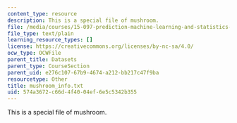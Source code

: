 ```yaml
---
content_type: resource
description: This is a special file of mushroom.
file: /media/courses/15-097-prediction-machine-learning-and-statistics-spring-2012/574a3672c66d4f4004ef6e5c5342b355_mushroom_info.txt
file_type: text/plain
learning_resource_types: []
license: https://creativecommons.org/licenses/by-nc-sa/4.0/
ocw_type: OCWFile
parent_title: Datasets
parent_type: CourseSection
parent_uid: e276c107-67b9-4674-a212-bb217c47f9ba
resourcetype: Other
title: mushroom_info.txt
uid: 574a3672-c66d-4f40-04ef-6e5c5342b355
---
```

This is a special file of mushroom.
